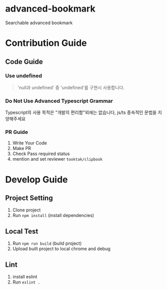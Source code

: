 # advanced-bookmark
Searchable advanced bookmark

# Contribution Guide 
## Code Guide
### Use undefined
> 'null과 undefined' 중 'undefined'를 구현시 사용합니다.
### Do Not Use Advanced Typescript Grammar
Typescript의 사용 목적은 "개발의 편리함"외에는 없습니다, js/ts 종속적인 문법을 지양해주세요
### PR Guide
1. Write Your Code
2. Make PR
3. Check Pass required status
4. mention and set reviewer `tooktak/clipbook`


# Develop Guide
## Project Setting
1. Clone project
2. Run `npm install` (install dependencies)
## Local Test
1. Run `npm run build` (build project)
2. Upload built project to local chrome and debug
## Lint
1. install eslint
2. Run `eslint .`
    